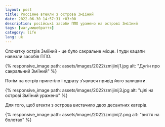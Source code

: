 ```yaml
---
layout: post
title: Россіяне втекли з острова Зміїний
date: 2022-06-30 14:57:31 +03:00
description: російські засоби ППО уражено на острові Зміїний
tags: [war,мишебраття]
category: life
lang: uk
---
```


Спочатку острів Зміїний - це було сакральне місце.
І туди кацапи навезли засобів ППО.

{% responsive_image path: assets/images/2022/zmijinij1.jpg alt: "Дугін про сакральний Зміїний" %}

Потім на острів прилетіло і одразу з'явився привід його залишити.

{% responsive_image path: assets/images/2022/zmijinij3.jpg alt: "цілі на острові Зміїний уражено" %}

Для того, щоб втекти з острова вистачило двох десантних катерів.

{% responsive_image path: assets/images/2022/zmijinij2.png alt: "виття на болотах" %}

